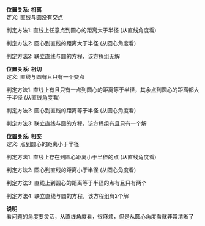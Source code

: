 **位置关系: 相离**  
定义: 直线与圆没有交点  
  
判定方法1: 直线上任意点到圆心的距离大于半径 (从直线角度看)  
  
判定方法2: 圆心到直线的距离大于半径 (从圆心角度看)  
  
判定方法2: 联立直线与圆的方程，该方程组无解  
  
**位置关系: 相切**  
定义: 直线与圆有且只有一个交点  
  
判定方法1: 直线上有且只有一点到圆心的距离等于半径，其余点到圆心的距离都大于半径 (从直线角度看)  
  
判定方法2: 圆心到直线的距离等于半径 (从圆心角度看)  
  
判定方法3: 联立直线与圆的方程，该方程组有且只有一个解  
  
**位置关系: 相交**  
定义: 点到圆心的距离小于半径  
  
判定方法1: 直线上存在到圆心距离小于半径的点 (从直线角度看)  
  
判定方法2: 圆心到直线的距离小于半径 (从圆心角度看)  
  
判定方法3: 直线上到圆心的距离等于半径的点有且只有两个  
  
判定方法4: 联立直线与圆的方程，该方程组有2个解  
  
**说明**  
看问题的角度要灵活，从直线角度看，很麻烦，但是从圆心角度看就非常清晰了  
